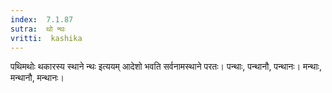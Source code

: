 ```yaml
---
index:  7.1.87
sutra:  थो न्थः
vritti:  kashika 
---
```


पथिमथोः थकारस्य स्थाने न्थः इत्ययम् आदेशो भवति सर्वनामस्थाने परतः। पन्थाः, पन्थानौ, पन्थानः। मन्थाः, मन्थानौ, मन्थानः।

